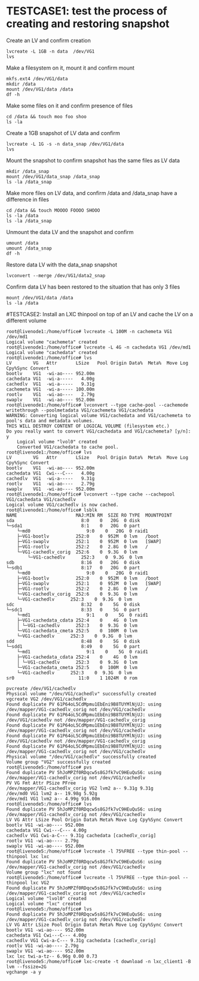 # TESTCASE1: test the process of creating and restoring snapshot

Create an LV and confirm creation

    lvcreate -L 1GB -n data  /dev/VG1
    lvs
    
Make a filesystem on it, mount it and confirm mount

    mkfs.ext4 /dev/VG1/data
    mkdir /data
    mount /dev/VG1/data /data
    df -h

Make some files on it and confirm presence of files

    cd /data && touch moo foo shoo
    ls -la
    

Create a 1GB snapshot of LV data and confirm

    lvcreate -L 1G -s -n data_snap /dev/VG1/data
    lvs

Mount the snapshot to confirm snapshot has the same files as LV data

    mkdir /data_snap
    mount /dev/VG1/data_snap /data_snap
    ls -la /data_snap

Make more files on LV data, and confirm /data and /data_snap have a difference in files

    cd /data && touch MOOOO FOOOO SHOOO
    ls -la /data
    ls -la /data_snap

Unmount the data LV and the snapshot and confirm

    umount /data
    umount /data_snap
    df -h
    
Restore data LV with the data_snap snapshot

    lvconvert --merge /dev/VG1/data2_snap

Confirm data LV has been restored to the situation that has only 3 files

    mount /dev/VG1/data /data
    ls -la /data

#TESTCASE2: Install an LXC thinpool on top of an LV and cache the LV on a different volume

    root@livenode1:/home/office# lvcreate -L 100M -n cachemeta VG1 /dev/md1
    Logical volume "cachemeta" created
    root@livenode1:/home/office# lvcreate -L 4G -n cachedata VG1 /dev/md1
    Logical volume "cachedata" created
    root@livenode1:/home/office# lvs
    LV        VG   Attr       LSize   Pool Origin Data%  Meta%  Move Log Cpy%Sync Convert
    bootlv    VG1  -wi-ao---- 952.00m                                                    
    cachedata VG1  -wi-a-----   4.00g                                                    
    cachedlv  VG1  -wi-a-----   9.31g                                                    
    cachemeta VG1  -wi-a----- 100.00m                                                    
    rootlv    VG1  -wi-ao----   2.79g                                                    
    swaplv    VG1  -wi-ao---- 952.00m                                                    
    root@livenode1:/home/office# lvconvert --type cache-pool --cachemode writethrough --poolmetadata VG1/cachemeta VG1/cachedata
    WARNING: Converting logical volume VG1/cachedata and VG1/cachemeta to pool's data and metadata volumes.
    THIS WILL DESTROY CONTENT OF LOGICAL VOLUME (filesystem etc.)
    Do you really want to convert VG1/cachedata and VG1/cachemeta? [y/n]: y
        Logical volume "lvol0" created
        Converted VG1/cachedata to cache pool.
    root@livenode1:/home/office# lvs
    LV        VG   Attr       LSize   Pool Origin Data%  Meta%  Move Log Cpy%Sync Convert
    bootlv    VG1  -wi-ao---- 952.00m                                                    
    cachedata VG1  Cwi---C---   4.00g                                                    
    cachedlv  VG1  -wi-a-----   9.31g                                                    
    rootlv    VG1  -wi-ao----   2.79g                                                    
    swaplv    VG1  -wi-ao---- 952.00m                                                    
    root@livenode1:/home/office# lvconvert --type cache --cachepool VG1/cachedata VG1/cachedlv
    Logical volume VG1/cachedlv is now cached.
    root@livenode1:/home/office# lsblk
    NAME                      MAJ:MIN RM  SIZE RO TYPE  MOUNTPOINT
    sda                         8:0    0   20G  0 disk  
    └─sda1                      8:1    0   20G  0 part  
        └─md0                     9:0    0   20G  0 raid1 
        ├─VG1-bootlv          252:0    0  952M  0 lvm   /boot
        ├─VG1-swaplv          252:1    0  952M  0 lvm   [SWAP]
        ├─VG1-rootlv          252:2    0  2.8G  0 lvm   /
        └─VG1-cachedlv_corig  252:6    0  9.3G  0 lvm   
            └─VG1-cachedlv      252:3    0  9.3G  0 lvm   
    sdb                         8:16   0   20G  0 disk  
    └─sdb1                      8:17   0   20G  0 part  
        └─md0                     9:0    0   20G  0 raid1 
        ├─VG1-bootlv          252:0    0  952M  0 lvm   /boot
        ├─VG1-swaplv          252:1    0  952M  0 lvm   [SWAP]
        ├─VG1-rootlv          252:2    0  2.8G  0 lvm   /
        └─VG1-cachedlv_corig  252:6    0  9.3G  0 lvm   
        └─VG1-cachedlv      252:3    0  9.3G  0 lvm   
    sdc                         8:32   0    5G  0 disk  
    └─sdc1                      8:33   0    5G  0 part  
        └─md1                     9:1    0    5G  0 raid1 
        ├─VG1-cachedata_cdata 252:4    0    4G  0 lvm   
        │ └─VG1-cachedlv      252:3    0  9.3G  0 lvm   
        └─VG1-cachedata_cmeta 252:5    0  100M  0 lvm   
        └─VG1-cachedlv      252:3    0  9.3G  0 lvm   
    sdd                         8:48   0    5G  0 disk  
    └─sdd1                      8:49   0    5G  0 part  
        └─md1                     9:1    0    5G  0 raid1 
        ├─VG1-cachedata_cdata 252:4    0    4G  0 lvm   
        │ └─VG1-cachedlv      252:3    0  9.3G  0 lvm   
        └─VG1-cachedata_cmeta 252:5    0  100M  0 lvm   
        └─VG1-cachedlv      252:3    0  9.3G  0 lvm   
    sr0                        11:0    1 1024M  0 rom 

    pvcreate /dev/VG1/cachedlv
    Physical volume "/dev/VG1/cachedlv" successfully created
    vgcreate VG2 /dev/VG1/cachedlv
    Found duplicate PV 61P64oL5CdMpmu1EbEni9B8TUYMlNjUJ: using /dev/mapper/VG1-cachedlv_corig not /dev/VG1/cachedlv
    Found duplicate PV 61P64oL5CdMpmu1EbEni9B8TUYMlNjUJ: using /dev/VG1/cachedlv not /dev/mapper/VG1-cachedlv_corig
    Found duplicate PV 61P64oL5CdMpmu1EbEni9B8TUYMlNjUJ: using /dev/mapper/VG1-cachedlv_corig not /dev/VG1/cachedlv
    Found duplicate PV 61P64oL5CdMpmu1EbEni9B8TUYMlNjUJ: using /dev/VG1/cachedlv not /dev/mapper/VG1-cachedlv_corig
    Found duplicate PV 61P64oL5CdMpmu1EbEni9B8TUYMlNjUJ: using /dev/mapper/VG1-cachedlv_corig not /dev/VG1/cachedlv
    Physical volume "/dev/VG1/cachedlv" successfully created
    Volume group "VG2" successfully created
    root@livenode5:/home/office# pvs
    Found duplicate PV 5hJoMPZf0RDqcw5s8GJfk7vC9HEuQuS6: using /dev/mapper/VG1-cachedlv_corig not /dev/VG1/cachedlv
    PV VG Fmt Attr PSize PFree
    /dev/mapper/VG1-cachedlv_corig VG2 lvm2 a-- 9.31g 9.31g
    /dev/md0 VG1 lvm2 a-- 19.98g 5.92g
    /dev/md1 VG1 lvm2 a-- 4.99g 916.00m
    root@livenode5:/home/office# lvs
    Found duplicate PV 5hJoMPZf0RDqcw5s8GJfk7vC9HEuQuS6: using /dev/mapper/VG1-cachedlv_corig not /dev/VG1/cachedlv
    LV VG Attr LSize Pool Origin Data% Meta% Move Log Cpy%Sync Convert
    bootlv VG1 -wi-ao---- 952.00m
    cachedata VG1 Cwi---C--- 4.00g
    cachedlv VG1 Cwi-a-C--- 9.31g cachedata [cachedlv_corig]
    rootlv VG1 -wi-ao---- 2.79g
    swaplv VG1 -wi-ao---- 952.00m
    root@livenode5:/home/office# lvcreate -l 75%FREE --type thin-pool --thinpool lxc lxc
    Found duplicate PV 5hJoMPZf0RDqcw5s8GJfk7vC9HEuQuS6: using /dev/mapper/VG1-cachedlv_corig not /dev/VG1/cachedlv
    Volume group "lxc" not found
    root@livenode5:/home/office# lvcreate -l 75%FREE --type thin-pool --thinpool lxc VG2
    Found duplicate PV 5hJoMPZf0RDqcw5s8GJfk7vC9HEuQuS6: using /dev/mapper/VG1-cachedlv_corig not /dev/VG1/cachedlv
    Logical volume "lvol0" created
    Logical volume "lxc" created
    root@livenode5:/home/office# lvs
    Found duplicate PV 5hJoMPZf0RDqcw5s8GJfk7vC9HEuQuS6: using /dev/mapper/VG1-cachedlv_corig not /dev/VG1/cachedlv
    LV VG Attr LSize Pool Origin Data% Meta% Move Log Cpy%Sync Convert
    bootlv VG1 -wi-ao---- 952.00m
    cachedata VG1 Cwi---C--- 4.00g
    cachedlv VG1 Cwi-a-C--- 9.31g cachedata [cachedlv_corig]
    rootlv VG1 -wi-ao---- 2.79g
    swaplv VG1 -wi-ao---- 952.00m
    lxc lxc twi-a-tz-- 6.96g 0.00 0.73
    root@livenode5:/home/office# lxc-create -t download -n lxc_client1 -B lvm --fssize=2G
    vgchange -a y
